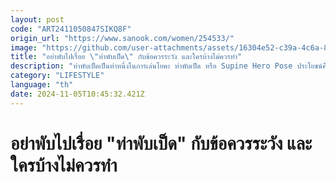 ```yaml
---
layout: post
code: "ART2411050847SIKQ8F"
origin_url: "https://www.sanook.com/women/254533/"
image: "https://github.com/user-attachments/assets/16304e52-c39a-4c6a-8c71-58729348ac28"
title: "อย่าพับไปเรื่อย \"ท่าพับเป็ด\" กับข้อควรระวัง และใครบ้างไม่ควรทำ"
description: "ท่าพับเป็ดเป็นท่าหนึ่งในการเล่นโยคะ ท่าพับเป็ด หรือ Supine Hero Pose ประโยชน์คือการยืดเหยียด"
category: "LIFESTYLE"
language: "th"
date: 2024-11-05T10:45:32.421Z
---
```


# อย่าพับไปเรื่อย "ท่าพับเป็ด" กับข้อควรระวัง และใครบ้างไม่ควรทำ